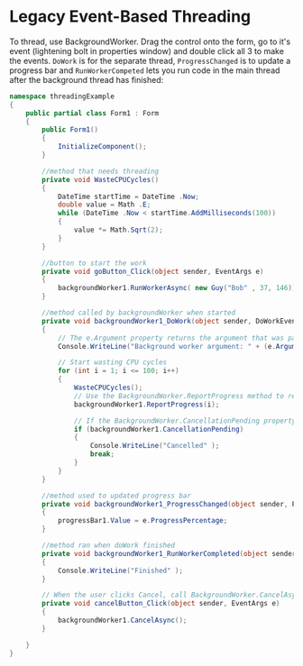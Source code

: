 # Legacy Event-Based Threading

To thread, use BackgroundWorker. Drag the control onto the form, go to it's event (lightening bolt in properties window) and double click all 3 to make the events.  `DoWork` is for the separate thread, `ProgressChanged` is to update a progress bar and `RunWorkerCompeted` lets you run code in the main thread after the background thread has finished:

```csharp
namespace threadingExample
{
    public partial class Form1 : Form
    {
        public Form1()
        {
            InitializeComponent();
        }

        //method that needs threading
        private void WasteCPUCycles()
        {
            DateTime startTime = DateTime .Now;
            double value = Math .E;
            while (DateTime .Now < startTime.AddMilliseconds(100))
            {
                value *= Math.Sqrt(2);
            }
        }

        //button to start the work
        private void goButton_Click(object sender, EventArgs e)
        {
            backgroundWorker1.RunWorkerAsync( new Guy("Bob" , 37, 146));
        }

        //method called by backgroundWorker when started
        private void backgroundWorker1_DoWork(object sender, DoWorkEventArgs e)
        {
            // The e.Argument property returns the argument that was passed to RunWorkerAsync()
            Console.WriteLine("Background worker argument: " + (e.Argument ?? "null"));

            // Start wasting CPU cycles
            for (int i = 1; i <= 100; i++)
            {
                WasteCPUCycles();
                // Use the BackgroundWorker.ReportProgress method to report the % complete
                backgroundWorker1.ReportProgress(i);

                // If the BackgroundWorker.CancellationPending property is true, cancel
                if (backgroundWorker1.CancellationPending)
                {
                    Console.WriteLine("Cancelled" );
                    break;
                }
            }
        }

        //method used to updated progress bar
        private void backgroundWorker1_ProgressChanged(object sender, ProgressChangedEventArgs e)
        {
            progressBar1.Value = e.ProgressPercentage;
        }

        //method ran when doWork finished
        private void backgroundWorker1_RunWorkerCompleted(object sender, RunWorkerCompletedEventArgs e)
        {
            Console.WriteLine("Finished" );
        }

        // When the user clicks Cancel, call BackgroundWorker.CancelAsync() to send it a cancel message
        private void cancelButton_Click(object sender, EventArgs e)
        {
            backgroundWorker1.CancelAsync();
        }

    }
}
```
<!--stackedit_data:
eyJoaXN0b3J5IjpbLTEzMTgxMjQ1NzddfQ==
-->